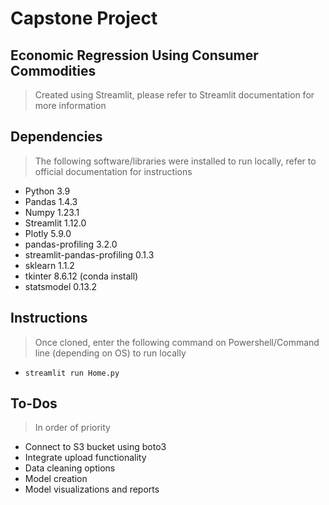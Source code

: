 # Capstone Project 
## Economic Regression Using Consumer Commodities
> Created using Streamlit, please refer to Streamlit documentation for more information
## Dependencies
> The following software/libraries were installed to run locally, refer to official documentation for instructions
- Python 3.9
- Pandas 1.4.3
- Numpy 1.23.1
- Streamlit 1.12.0
- Plotly 5.9.0
- pandas-profiling 3.2.0
- streamlit-pandas-profiling 0.1.3
- sklearn 1.1.2
- tkinter 8.6.12 (conda install)
- statsmodel 0.13.2
## Instructions
> Once cloned, enter the following command on Powershell/Command line (depending on OS) to run locally 
- `streamlit run Home.py`
## To-Dos
> In order of priority
- Connect to S3 bucket using boto3
- Integrate upload functionality
- Data cleaning options
- Model creation
- Model visualizations and reports

